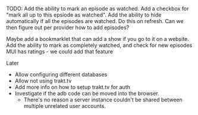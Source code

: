 TODO:
Add the ability to mark an episode as watched. Add a checkbox for "mark all up to this epsiode as watched".
Add the ability to hide automatically if all the episodes are watched. Do this on refresh.
Can we then figure out per provider how to add episodes?

Maybe add a bookmarklet that can add a show if you go to it on a website.
Add the ability to mark as completely watched, and check for new episodes
MUI has ratings - we could add that feature

Later
* Allow configuring different databases
* Allow not using trakt.tv
* Add more info on how to setup trakt.tv for auth
* Investigate if the adb code can be moved into the browser. 
    * There's no reason a server instance couldn't be shared between multiple unrelated user accounts.


  